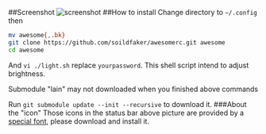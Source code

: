 ##Screenshot
![screenshot](http://ww1.sinaimg.cn/large/005Nt2Qyjw1f23cfgm7mij311y0lcdw3.jpg)
##How to install
Change directory to ` ~/.config ` then 

```bash
mv awesome{,.bk}
git clone https://github.com/soildfaker/awesomerc.git awesome
cd awesome
```

And ` vi ./light.sh ` replace ` yourpassword `. This shell script intend to adjust brightness.

Submodule "lain" may not downloaded when you finished above commands

Run ` git submodule update --init --recursive ` to download it.
###About the "icon"
Those icons in the status bar above picture are provided by a [special font](https://github.com/FortAwesome/Font-Awesome/), please download and install it.
